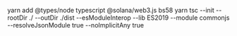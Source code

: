yarn add @types/node typescript @solana/web3.js bs58 yarn tsc --init --rootDir ./ --outDir ./dist --esModuleInterop --lib ES2019 --module commonjs --resolveJsonModule true --noImplicitAny true

